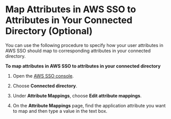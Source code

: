 # Map Attributes in AWS SSO to Attributes in Your Connected Directory \(Optional\)<a name="mapssoattributestocdattributes"></a>

You can use the following procedure to specify how your user attributes in AWS SSO should map to corresponding attributes in your connected directory\.

**To map attributes in AWS SSO to attributes in your connected directory**

1. Open the [AWS SSO console](https://console.aws.amazon.com/singlesignon)\.

1. Choose **Connected directory**\.

1. Under **Attribute Mappings**, choose **Edit attribute mappings**\.

1. On the **Attribute Mappings** page, find the application attribute you want to map and then type a value in the text box\.